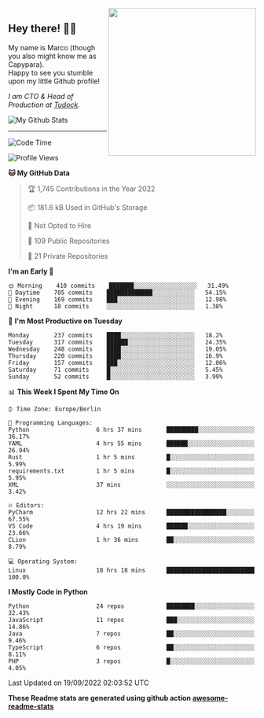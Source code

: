 <img src="https://capypara.de/para_logo.png?a=13" align="right" width="300">

## Hey there! 👋🙃
My name is Marco (though you also might know me as Capypara).  
Happy to see you stumble upon my little Github profile!

*I am CTO & Head of Production at <a href="http://tudock.de">Tudock</a>.*


![My Github Stats](https://github-readme-stats.vercel.app/api?username=theCapypara&show_icons=true&title_color=8ea106&text_color=ffffff&icon_color=8ea106&bg_color=2F343F&hide_border=1)

---
<!--START_SECTION:waka-->
![Code Time](http://img.shields.io/badge/Code%20Time-1%2C794%20hrs%203%20mins-blue)

![Profile Views](http://img.shields.io/badge/Profile%20Views-0-blue)

**🐱 My GitHub Data** 

> 🏆 1,745 Contributions in the Year 2022
 > 
> 📦 181.6 kB Used in GitHub's Storage 
 > 
> 🚫 Not Opted to Hire
 > 
> 📜 109 Public Repositories 
 > 
> 🔑 21 Private Repositories  
 > 
**I'm an Early 🐤** 

```text
🌞 Morning    410 commits    ███████░░░░░░░░░░░░░░░░░░   31.49% 
🌆 Daytime    705 commits    █████████████░░░░░░░░░░░░   54.15% 
🌃 Evening    169 commits    ███░░░░░░░░░░░░░░░░░░░░░░   12.98% 
🌙 Night      18 commits     ░░░░░░░░░░░░░░░░░░░░░░░░░   1.38%

```
📅 **I'm Most Productive on Tuesday** 

```text
Monday       237 commits    ████░░░░░░░░░░░░░░░░░░░░░   18.2% 
Tuesday      317 commits    ██████░░░░░░░░░░░░░░░░░░░   24.35% 
Wednesday    248 commits    ████░░░░░░░░░░░░░░░░░░░░░   19.05% 
Thursday     220 commits    ████░░░░░░░░░░░░░░░░░░░░░   16.9% 
Friday       157 commits    ███░░░░░░░░░░░░░░░░░░░░░░   12.06% 
Saturday     71 commits     █░░░░░░░░░░░░░░░░░░░░░░░░   5.45% 
Sunday       52 commits     █░░░░░░░░░░░░░░░░░░░░░░░░   3.99%

```


📊 **This Week I Spent My Time On** 

```text
⌚︎ Time Zone: Europe/Berlin

💬 Programming Languages: 
Python                   6 hrs 37 mins       █████████░░░░░░░░░░░░░░░░   36.17% 
YAML                     4 hrs 55 mins       ██████░░░░░░░░░░░░░░░░░░░   26.94% 
Rust                     1 hr 5 mins         █░░░░░░░░░░░░░░░░░░░░░░░░   5.99% 
requirements.txt         1 hr 5 mins         █░░░░░░░░░░░░░░░░░░░░░░░░   5.95% 
XML                      37 mins             ░░░░░░░░░░░░░░░░░░░░░░░░░   3.42%

🔥 Editors: 
PyCharm                  12 hrs 22 mins      █████████████████░░░░░░░░   67.55% 
VS Code                  4 hrs 19 mins       ██████░░░░░░░░░░░░░░░░░░░   23.66% 
CLion                    1 hr 36 mins        ██░░░░░░░░░░░░░░░░░░░░░░░   8.79%

💻 Operating System: 
Linux                    18 hrs 18 mins      █████████████████████████   100.0%

```

**I Mostly Code in Python** 

```text
Python                   24 repos            ████████░░░░░░░░░░░░░░░░░   32.43% 
JavaScript               11 repos            ███░░░░░░░░░░░░░░░░░░░░░░   14.86% 
Java                     7 repos             ██░░░░░░░░░░░░░░░░░░░░░░░   9.46% 
TypeScript               6 repos             ██░░░░░░░░░░░░░░░░░░░░░░░   8.11% 
PHP                      3 repos             █░░░░░░░░░░░░░░░░░░░░░░░░   4.05%

```



 Last Updated on 19/09/2022 02:03:52 UTC
<!--END_SECTION:waka-->

**These Readme stats are generated using github action [awesome-readme-stats](https://github.com/anmol098/waka-readme-stats)**
